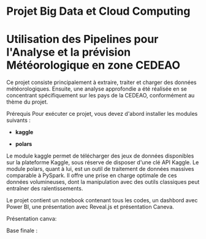 # Projet Big Data et  Cloud Computing

# Utilisation des Pipelines pour l'Analyse et la prévision Météorologique en zone CEDEAO


Ce projet consiste principalement à extraire, traiter et charger des données météorologiques. Ensuite, une analyse approfondie a été réalisée en se concentrant spécifiquement sur les pays de la CEDEAO, conformément au thème du projet.

Prérequis
Pour exécuter ce projet, vous devez d'abord installer les modules suivants :

* **kaggle**

* **polars**

Le module kaggle permet de télécharger des jeux de données disponibles sur la plateforme Kaggle, sous réserve de disposer d'une clé API Kaggle. Le module polars, quant à lui, est un outil de traitement de données massives comparable à PySpark. Il offre une prise en charge optimale de ces données volumineuses, dont la manipulation avec des outils classiques peut entraîner des ralentissements.

Le projet contient un notebook contenant tous les codes, un dashbord avec Power BI, une présentation avec Reveal.js et présentation Caneva. 

Présentation canva: 

Base finale : 
